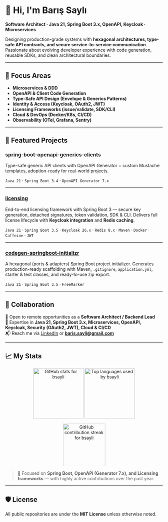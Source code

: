 # 👋 Hi, I'm Barış Saylı

**Software Architect · Java 21, Spring Boot 3.x, OpenAPI, Keycloak · Microservices**

Designing production-grade systems with **hexagonal architectures, type-safe API contracts, and secure service-to-service communication**. Passionate about evolving developer experience with code generation, reusable SDKs, and clean architectural boundaries.

---

## 🔭 Focus Areas

* **Microservices & DDD**
* **OpenAPI & Client Code Generation**
* **Type-Safe API Design (Envelope & Generics Patterns)**
* **Identity & Access (Keycloak, OAuth2, JWT)**
* **Licensing Frameworks (issue/validate, SDK/CLI)**
* **Cloud & DevOps (Docker/K8s, CI/CD)**
* **Observability (OTel, Grafana, Sentry)**

---

## 📂 Featured Projects

### [spring-boot-openapi-generics-clients](https://github.com/bsayli/spring-boot-openapi-generics-clients)

Type-safe generic API clients with OpenAPI Generator + custom Mustache templates, adoption-ready for real-world projects.

`Java 21` · `Spring Boot 3.4` · `OpenAPI Generator 7.x`

---

### [licensing](https://github.com/bsayli/licensing)

End-to-end licensing framework with Spring Boot 3 — secure key generation, detached signatures, token validation, SDK & CLI. Delivers full license lifecycle with **Keycloak integration** and **Redis caching**.

`Java 21` · `Spring Boot 3.5` · `Keycloak 26.x` · `Redis 8.x` · `Maven` · `Docker` · `Caffeine` · `JWT`

---

### [codegen-springboot-initializr](https://github.com/bsayli/codegen-springboot-initializr)

A hexagonal (ports & adapters) Spring Boot project initializer. Generates production-ready scaffolding with Maven, `.gitignore`, `application.yml`, starter & test classes, and ready-to-use zip export.

`Java 21` · `Spring Boot 3.5` · `FreeMarker`

---

## 🤝 Collaboration

💼 Open to remote opportunities as a **Software Architect / Backend Lead**  
🔑 Expertise in **Java 21, Spring Boot 3.x, Microservices, OpenAPI, Keycloak, Security (OAuth2, JWT), Cloud & CI/CD**  
📬 Reach me via [LinkedIn](https://www.linkedin.com/in/bsayli/) or **baris.sayli@gmail.com**

---

## 📈 My Stats

<p align="center">
  <img
    src="https://github-readme-stats.vercel.app/api?username=bsayli&show_icons=true&hide_border=true&hide_rank=true&hide=contribs&count_private=true&cache_seconds=7200"
    alt="GitHub stats for bsayli"
    height="160"
  />
  <img
    src="https://github-readme-stats.vercel.app/api/top-langs/?username=bsayli&layout=compact&hide_border=true&langs_count=6&cache_seconds=7200"
    alt="Top languages used by bsayli"
    height="160"
  />
</p>

<p align="center">
  <img
    src="https://streak-stats.demolab.com?user=bsayli&hide_border=true&mode=weekly"
    alt="GitHub contribution streak for bsayli"
    height="135"
  />
</p>

> 🚀 Focused on **Spring Boot, OpenAPI (Generator 7.x), and Licensing frameworks** — with highly active contributions over the past year.

---

## 🛡 License

All public repositories are under the **MIT License** unless otherwise noted.
